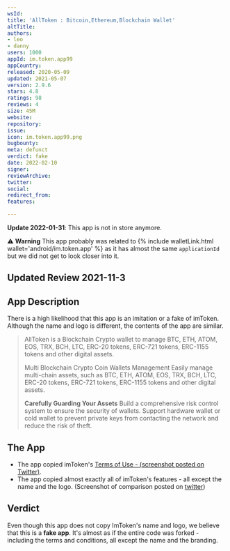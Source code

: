 ```yaml
---
wsId: 
title: 'AllToken : Bitcoin,Ethereum,Blockchain Wallet'
altTitle: 
authors:
- leo
- danny
users: 1000
appId: im.token.app99
appCountry: 
released: 2020-05-09
updated: 2021-05-07
version: 2.9.6
stars: 4.8
ratings: 98
reviews: 4
size: 45M
website: 
repository: 
issue: 
icon: im.token.app99.png
bugbounty: 
meta: defunct
verdict: fake
date: 2022-02-10
signer: 
reviewArchive: 
twitter: 
social: 
redirect_from: 
features: 

---
```


**Update 2022-01-31**: This app is not in store anymore.

⚠️ **Warning**
This app probably was related to
{% include walletLink.html wallet='android/im.token.app' %} as it has almost
the same `applicationId` but we did not get to look closer into it.

## Updated Review 2021-11-3

## App Description

There is a high likelihood that this app is an imitation or a fake of imToken. Although the name and logo is different, the contents of the app are similar.

> AllToken is a Blockchain Crypto wallet to manage BTC, ETH, ATOM, EOS, TRX, BCH, LTC, ERC-20 tokens, ERC-721 tokens, ERC-1155 tokens and other digital assets.
>
> Multi Blockchain Crypto Coin Wallets Management
Easily manage multi-chain assets, such as BTC, ETH, ATOM, EOS, TRX, BCH, LTC, ERC-20 tokens, ERC-721 tokens, ERC-1155 tokens and other digital assets.
>
> **Carefully Guarding Your Assets**
> Build a comprehensive risk control system to ensure the security of wallets.
Support hardware wallet or cold wallet to prevent private keys from contacting the network and reduce the risk of theft.

## The App

- The app copied imToken's [Terms of Use - (screenshot posted on Twitter)](https://twitter.com/BitcoinWalletz/status/1455796856357752839).
- The app copied almost exactly all of imToken's features - all except the name and the logo. (Screenshot of comparison posted on [twitter](https://twitter.com/BitcoinWalletz/status/1455801656126234628))

## Verdict

Even though this app does not copy ImToken's name and logo, we believe that this is a **fake app**. It's almost as if the entire code was forked - including the terms and conditions, all except the name and the branding. 
